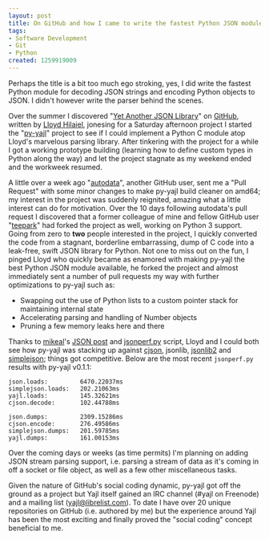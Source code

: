 ```yaml
--- 
layout: post
title: On GitHub and how I came to write the fastest Python JSON module in town
tags: 
- Software Development
- Git
- Python
created: 1259919009
---
```

Perhaps the title is a bit too much ego stroking, yes, I did write the fastest Python module for decoding JSON strings and encoding Python objects to JSON. I didn't however write the parser behind the scenes.

Over the summer I discovered "<a id="aptureLink_n24z7kSMi1" href="http://lloyd.github.com/yajl/">Yet Another JSON Library</a>" on <a id="aptureLink_u0eQz9GMNI" href="http://www.crunchbase.com/company/github">GitHub</a>, written by <a id="aptureLink_YqaYOvz7FP" href="http://twitter.com/lloydhilaiel">Lloyd Hilaiel</a>, jonesing for a Saturday afternoon project I started the "<a id="aptureLink_iih8O9gONv" href="http://search.twitter.com/search?q=py-yajl">py-yajl</a>" project to see if I could implement a Python C module atop Lloyd's marvelous parsing library. After tinkering with the project for a while I got a working prototype building (learning how to define custom types in Python along the way) and let the project stagnate as my weekend ended and the workweek resumed.

A little over a week ago "<a id="aptureLink_S2nwrzEgQp" href="http://github.com/autodata">autodata</a>", another GitHub user, sent me a "Pull Request" with some minor changes to make py-yajl build cleaner on amd64; my interest in the project was suddenly reignited, amazing what a little interest can do for motivation. Over the 10  days following autodata's pull request I discovered that a former colleague of mine and fellow GitHub user "<a id="aptureLink_mY3NgqZfrq" href="http://twitter.com/teepark">teepark</a>" had forked the project as well, working on Python 3 support. Going from zero to **two** people interested in the project, I quickly converted the code from a stagnant, borderline embarrassing, dump of C code into a leak-free, swift JSON library
for Python. Not one to miss out on the fun, I pinged Lloyd who quickly became as enamored with making py-yajl the best Python JSON module available, he forked the project and almost immediately sent a number of pull requests my way with further optimizations to py-yajl such as:

* Swapping out the use of Python lists to a custom pointer stack for maintaining internal state
* Accelerating parsing and handling of Number objects
* Pruning a few memory leaks here and there

Thanks to <a id="aptureLink_CZHm3Z4vyV" href="http://twitter.com/mikeal">mikeal</a>'s <a id="aptureLink_2E75jRgjq1" href="http://www.mikealrogers.com/archives/695">JSON post</a> and <a href="http://gist.github.com/239887">jsonperf.py</a> script, Lloyd and I could both see how py-yajl was stacking up against <a id="aptureLink_kofLpe0ikl" href="http://pypi.python.org/pypi/python-cjson">cjson</a>, jsonlib, <a id="aptureLink_V0T79aEWbu" href="http://code.google.com/p/jsonlib2/">jsonlib2</a> and <a id="aptureLink_bZhlC8WgRE" href="http://code.google.com/p/simplejson/">simplejson</a>; things got competitive. Below are the most recent `jsonperf.py` results with py-yajl v0.1.1:

    json.loads:         6470.22037ms
    simplejson.loads:   202.21063ms  
    yajl.loads:         145.32621ms
    cjson.decode:       102.44788ms

    json.dumps:         2309.15286ms
    cjson.encode:       276.49586ms   
    simplejson.dumps:   201.59785ms
    yajl.dumps:         161.00153ms

Over the coming days or weeks (as time permits) I'm planning on adding JSON stream parsing support, i.e. parsing a stream of data as it's coming in off a socket or file object, as well as a few other miscellaneous tasks.

Given the nature of GitHub's social coding dynamic, py-yajl got off the ground as a project but Yajl itself gained an IRC channel (#yajl on Freenode) and a mailing list (yajl@librelist.com). To date I have over 20 unique repositories on GitHub (i.e. authored by me) but the experience around Yajl has been the most exciting and finally proved the "social coding" concept beneficial to me.
